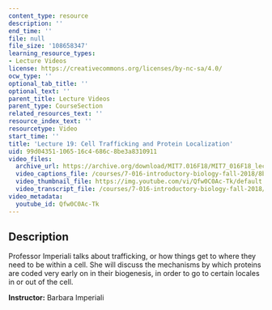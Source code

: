 ```yaml
---
content_type: resource
description: ''
end_time: ''
file: null
file_size: '108658347'
learning_resource_types:
- Lecture Videos
license: https://creativecommons.org/licenses/by-nc-sa/4.0/
ocw_type: ''
optional_tab_title: ''
optional_text: ''
parent_title: Lecture Videos
parent_type: CourseSection
related_resources_text: ''
resource_index_text: ''
resourcetype: Video
start_time: ''
title: 'Lecture 19: Cell Trafficking and Protein Localization'
uid: 99d04351-1065-16c4-686c-8be3a8310911
video_files:
  archive_url: https://archive.org/download/MIT7.016F18/MIT7_016F18_lec19_300k.mp4
  video_captions_file: /courses/7-016-introductory-biology-fall-2018/8b057d50990a5b0ea6007af1a160df51_Qfw0C0Ac-Tk.vtt
  video_thumbnail_file: https://img.youtube.com/vi/Qfw0C0Ac-Tk/default.jpg
  video_transcript_file: /courses/7-016-introductory-biology-fall-2018/85e7eeef9390b51fbae23ffe2cae93da_Qfw0C0Ac-Tk.pdf
video_metadata:
  youtube_id: Qfw0C0Ac-Tk
---
```


Description
-----------

Professor Imperiali talks about trafficking, or how things get to where they need to be within a cell. She will discuss the mechanisms by which proteins are coded very early on in their biogenesis, in order to go to certain locales in or out of the cell.

**Instructor:** Barbara Imperiali

